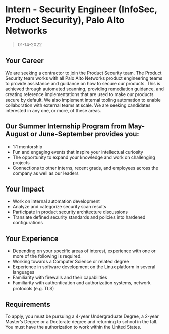 # Intern - Security Engineer (InfoSec, Product Security), Palo Alto Networks

> 01-14-2022

## Your Career

We are seeking a contractor to join the Product Security team. The Product Security team works with all Palo Alto Networks product engineering teams to provide assistance and guidance on how to secure our products. This is achieved through automated scanning, providing remediation guidance, and creating reference implementations that are used to make our products secure by default. We also implement internal tooling automation to enable collaboration with external teams at scale. We are seeking candidates interested in any one, or more, of these areas.

## Our Summer Internship Program from May-August or June-September provides you:

- 1:1 mentorship
- Fun and engaging events that inspire your intellectual curiosity
- The opportunity to expand your knowledge and work on challenging projects
- Connections to other interns, recent grads, and employees across the company as well as our leaders

## Your Impact

- Work on internal automation development
- Analyze and categorize security scan results
- Participate in product security architecture discussions
- Translate defined security standards and policies into hardened configurations

## Your Experience

- Depending on your specific areas of interest, experience with one or more of the following is required.
- Working towards a Computer Science or related degree
- Experience in software development on the Linux platform in several languages
- Familiarity with firewalls and their capabilities
- Familiarity with authentication and authorization systems, network protocols (e.g. TLS)

## Requirements

To apply, you must be pursuing a 4-year Undergraduate Degree, a 2-year Master’s Degree or a Doctorate degree and returning to school in the fall. You must have the authorization to work within the United States.

